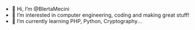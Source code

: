 - 👋 Hi, I’m @BlertaMecini
- 👀 I’m interested in computer engineering, coding and making great stuff!
- 🌱 I’m currently learning PHP, Python, Cryptography...

<!---
BlertaMecini/BlertaMecini is a ✨ special ✨ repository because its `README.md` (this file) appears on your GitHub profile.
You can click the Preview link to take a look at your changes.
--->
